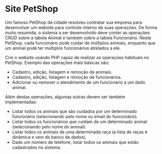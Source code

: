 <h1>Site PetShop</h1>
Um famoso PetShop da cidade resolveu contratar sua empresa para desenvolver um website para controle interno de suas operações. 
De forma muito resumida, o sistema a ser desenvolvido deve conter as operações CRUD sobre a tabela Animal e também sobre a tabela Funcionário. Neste PetShop, cada funcionário pode cuidar de múltiplos animais, enquanto que um animal pode ter múltiplos funcionários atrelados a ele.

Crie o website usando PHP capaz de realizar as operações habituais no PetShop. Exemplo das operações mais básicas são:

<ul>
<li>Cadastro, edição, listagem e remoção de animais.</li>
<li>Cadastro, edição, listagem e remoção de funcionários.</li>
<li>Adicionar ou remover o atendimento de um funcionário a um dado animal.</li>
</ul>
Além destas operações, algumas outras devem ser também implementadas:
<ul>
<li>Listar todos os animais que são cuidados por um determinado funcionário (selecionando pelo nome ou email do funcionário).</li>
<li>Listar todos os funcionários que cuidam de um determinado animal (selecionando pelo nome do animal).</li>
<li>Listar todos os animais de uma determinada raça (a lista de raças é dinâmica e vem do banco de dados).</li>
<li>Dado um número de telefone, listar todos os animais que estão cadastrados no sistema.</li>
</ul>
